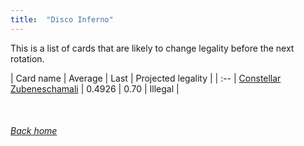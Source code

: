 ```yaml
---
title:  "Disco Inferno"
---
```


This is a list of cards that are likely to change legality before the next rotation.

| Card name | Average | Last | Projected legality |
| :-- |
[Constellar Zubeneschamali](https://db.ygoprodeck.com/card/?search=Constellar%20Zubeneschamali) | 0.4926 | 0.70 | Illegal |

<br>

###### [Back home](index)